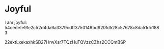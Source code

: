 # Joyful

I am joyful: 54cedefe9fe2c52d4da6a3379cdff3750146bd920fd528c57678c8da51dc1883


22extLxekaxhkSB27HrwXsr7TQzHuTQVzzCZhs2CCQmBSP